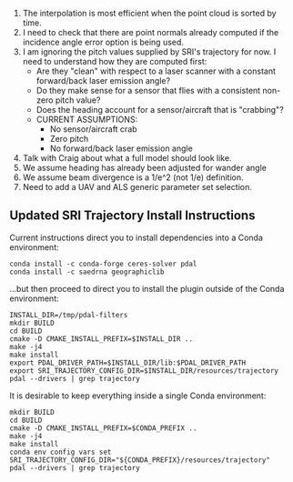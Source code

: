 1. The interpolation is most efficient when the point cloud is sorted by time.
2. I need to check that there are point normals already computed if the incidence angle error option is being used.
3. I am ignoring the pitch values supplied by SRI's trajectory for now. I need to understand how they are computed first:
    * Are they "clean" with respect to a laser scanner with a constant forward/back laser emission angle?
    * Do they make sense for a sensor that flies with a consistent non-zero pitch value?
    * Does the heading account for a sensor/aircraft that is "crabbing"?
    * CURRENT ASSUMPTIONS:
        * No sensor/aircraft crab
        * Zero pitch
        * No forward/back laser emission angle
4. Talk with Craig about what a full model should look like.
5. We assume heading has already been adjusted for wander angle
6. We assume beam divergence is a 1/e^2 (not 1/e) definition.
7. Need to add a UAV and ALS generic parameter set selection.


## Updated SRI Trajectory Install Instructions
Current instructions direct you to install dependencies into a Conda environment:
```
conda install -c conda-forge ceres-solver pdal
conda install -c saedrna geographiclib
```

...but then proceed to direct you to install the plugin outside of the Conda environment:
```
INSTALL_DIR=/tmp/pdal-filters
mkdir BUILD
cd BUILD
cmake -D CMAKE_INSTALL_PREFIX=$INSTALL_DIR ..
make -j4
make install
export PDAL_DRIVER_PATH=$INSTALL_DIR/lib:$PDAL_DRIVER_PATH
export SRI_TRAJECTORY_CONFIG_DIR=$INSTALL_DIR/resources/trajectory
pdal --drivers | grep trajectory
```

It is desirable to keep everything inside a single Conda environment:
```
mkdir BUILD
cd BUILD
cmake -D CMAKE_INSTALL_PREFIX=$CONDA_PREFIX ..
make -j4
make install
conda env config vars set SRI_TRAJECTORY_CONFIG_DIR="${CONDA_PREFIX}/resources/trajectory"
pdal --drivers | grep trajectory
```